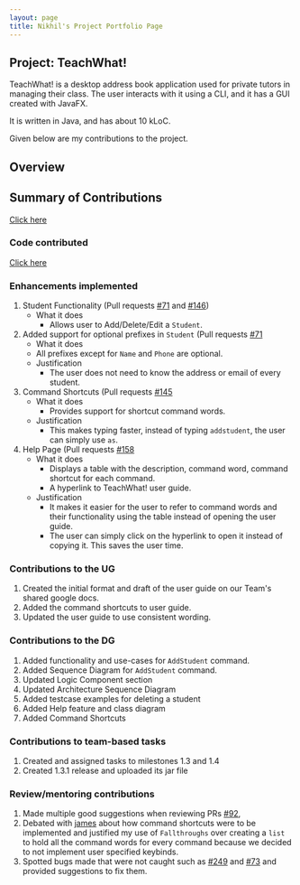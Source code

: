 ```yaml
---
layout: page
title: Nikhil's Project Portfolio Page
---
```


## Project: TeachWhat!

TeachWhat! is a desktop address book application used for private tutors in managing their class. 
The user interacts with it using a CLI, and it has a GUI created with JavaFX. 

It is written in Java, and has about 10 kLoC.

Given below are my contributions to the project.

## Overview

## Summary of Contributions
[Click here](https://github.com/AY2122S2-CS2103T-W11-3/tp/commits?author=nnmoq)

### Code contributed
[Click here](https://nus-cs2103-ay2122s2.github.io/tp-dashboard/?search=&sort=groupTitle&sortWithin=title&since=2022-02-18&timeframe=commit&mergegroup=&groupSelect=groupByRepos&breakdown=false&tabOpen=true&tabType=zoom&zA=nnmoq&zR=AY2122S2-CS2103T-W11-3%2Ftp%5Bmaster%5D&zACS=201.4071329319129&zS=2022-02-18&zFS=&zU=2022-04-07&zMG=false&zFTF=commit&zFGS=groupByRepos&zFR=false)

### Enhancements implemented
1. Student Functionality
   (Pull requests [#71](https://github.com/AY2122S2-CS2103T-W11-3/tp/pull/71) and [#146](https://github.com/AY2122S2-CS2103T-W11-3/tp/pull/146))
   - What it does
     - Allows user to Add/Delete/Edit a `Student`.
2. Added support for optional prefixes in `Student`
   (Pull requests [#71](https://github.com/AY2122S2-CS2103T-W11-3/tp/pull/71)
    - What it does
     - All prefixes except for `Name` and `Phone` are optional.
   - Justification
     - The user does not need to know the address or email of every student.
3. Command Shortcuts
   (Pull requests [#145](https://github.com/AY2122S2-CS2103T-W11-3/tp/pull/145)
   - What it does
     - Provides support for shortcut command words.
   - Justification
     - This makes typing faster, instead of typing `addstudent`, the user can simply use `as`.
4. Help Page
   (Pull requests [#158](https://github.com/AY2122S2-CS2103T-W11-3/tp/pull/158)
   - What it does
     - Displays a table with the description, command word, command shortcut for each command.
     - A hyperlink to TeachWhat! user guide.
   - Justification
     - It makes it easier for the user to refer to command words and their functionality using the table instead of 
        opening the user guide.
     - The user can simply click on the hyperlink to open it instead of copying it. This saves the user time.

### Contributions to the UG
      
1. Created the initial format and draft of the user guide on our Team's shared google docs.
2. Added the command shortcuts to user guide.
3. Updated the user guide to use consistent wording.

### Contributions to the DG

1. Added functionality and use-cases for `AddStudent` command.
2. Added Sequence Diagram for `AddStudent` command.
3. Updated Logic Component section
4. Updated Architecture Sequence Diagram
5. Added testcase examples for deleting a student
6. Added Help feature and class diagram
7. Added Command Shortcuts

### Contributions to team-based tasks
1. Created and assigned tasks to milestones 1.3 and 1.4
2. Created 1.3.1 release and uploaded its jar file

### Review/mentoring contributions
1. Made multiple good suggestions when reviewing PRs [#92](https://github.com/AY2122S2-CS2103T-W11-3/tp/pull/92#issuecomment-1072136978), 
2. Debated with [james](https://github.com/jamesyeap) about how command shortcuts were to be implemented and justified my use of `Fallthroughs` over creating a `list` to hold all the command words for every command because we decided to not implement user specified keybinds.
3. Spotted bugs made that were not caught such as [#249](https://github.com/AY2122S2-CS2103T-W11-3/tp/issues/249) and [#73](https://github.com/AY2122S2-CS2103T-W11-3/tp/pull/73/files) and provided suggestions to fix them.

